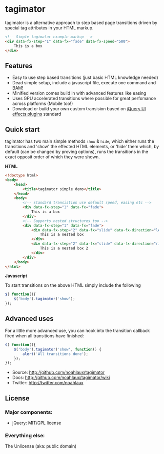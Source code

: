 # tagimator

tagimator is a alternative approach to step based page transitions driven by special tag attributes in your HTML markup.

```html
<!-- Simple tagimator example markup -->
<div data-fx-step="1" data-fx="fade" data-fx-speed="500">
	This is a box
</div>
```

## Features

* Easy to use step based transitions (just basic HTML knowledge needed)
* Dead simple setup, include a javascript file, execute one command and BAM!
* Minified version comes build in with advanced features like easing
* Uses GPU accelerated transitions where possible for great perfomance across platforms (Mobile too!)
* Download or build your own custom transision based on [jQuery UI effects plugins](http://jqueryui.com/demos/effect/) standard

## Quick start

tagimator has two main simple methods ```show``` & ```hide```, which either runs the transitions and 'show' the effected HTML elements, or 'hide' them which, by default (can be changed by proving options), runs the transitions in the exact opposit order of which they were shown.

**HTML**

```html
<!doctype html>
<body>
	<head>
		<title>tagimator simple demo</title>
	</head>
	<body>
		<!-- standard transistion use default speed, easing etc -->
		<div data-fx-step="1" data-fx="fade">
			This is a box
		</div>
		<!-- Supports nested structures too -->
		<div data-fx-step="1" data-fx="fade">
			<div data-fx-step="2" data-fx="slide" data-fx-direction="left" data-fx-speed="2000">
				This is a nested box
			</div>
			<div data-fx-step="2" data-fx="slide" data-fx-direction="right" data-fx-speed="2000">
				This is a nested box 2
			</div>
		</div>
	</body>
</html>
```

**Javascript**

To start transitions on the above HTML simply include the following

```javascript
$( function(){
	$('body').tagimator('show');
});
```

## Advanced uses

For a little more advanced use, you can hook into the transition callback fired when all transitions have finished:

```javascript
$( function(){
	$('body').tagimator('show', function() {
		alert('All transitions done');
	});
});
```


* Source: http://github.com/noahlaux/tagimator
* Docs: http://github.com/noahlaux/tagimator/wiki
* Twitter: http://twitter.com/noahlaux

## License

### Major components:

* jQuery: MIT/GPL license

### Everything else:

The Unlicense (aka: public domain)